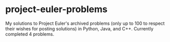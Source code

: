 # project-euler-problems
My solutions to Project Euler's archived problems (only up to 100 to respect their wishes for posting solutions) in Python, Java, and C++.
Currently completed 4 problems.
